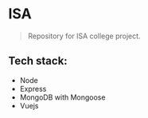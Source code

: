 # ISA
> Repository for ISA college project.

## Tech stack:
* Node
* Express
* MongoDB with Mongoose
* Vuejs

